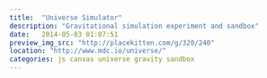 ```yaml
---
title:  "Universe Simulator"
description: "Gravitational simulation experiment and sandbox"
date:   2014-05-03 01:07:51
preview_img_src: "http://placekitten.com/g/320/240"
location: "http://www.mdc.io/universe/"
categories: js canvas universe gravity sandbox
---
```

